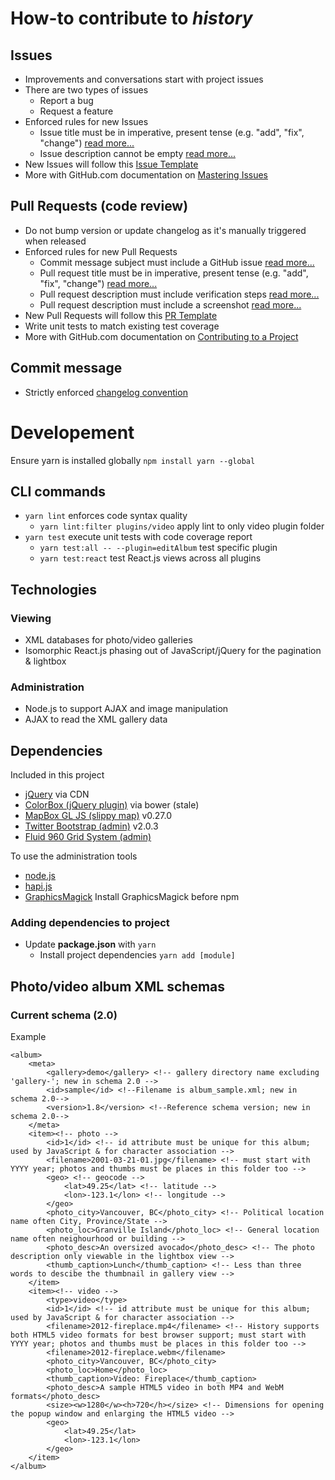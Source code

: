 # How-to contribute to *history*

## Issues
* Improvements and conversations start with project issues
* There are two types of issues
  * Report a bug
  * Request a feature
* Enforced rules for new Issues
	* Issue title must be in imperative, present tense (e.g. "add", "fix", "change") [read more...](https://gitmagic.io/rules/#/issue/subject-must-be-in-tense)
	* Issue description cannot be empty [read more...](https://gitmagic.io/rules/#/issue/body-cannot-be-empty)
* New Issues will follow this [Issue Template](.github/ISSUE_TEMPLATE.md)
* More with GitHub.com documentation on [Mastering Issues](https://guides.github.com/features/issues/)

## Pull Requests (code review)
* Do not bump version or update changelog as it's manually triggered when released
* Enforced rules for new Pull Requests
	* Commit message subject must include a GitHub issue [read more...](https://gitmagic.io/rules/#/commit/subject-must-include-github-issue)
	* Pull request title must be in imperative, present tense (e.g. "add", "fix", "change") [read more...](https://gitmagic.io/rules/#/pull-request/subject-must-be-in-tense) 
	* Pull request description must include verification steps [read more...](https://gitmagic.io/rules/#/pull-request/body-must-include-verification-steps)
	* Pull request description must include a screenshot [read more...](https://gitmagic.io/rules/#/pull-request/body-must-include-screenshot)
* New Pull Requests will follow this [PR Template](.github/PULL_REQUEST_TEMPLATE.md)
* Write unit tests to match existing test coverage
* More with GitHub.com documentation on [Contributing to a Project](https://guides.github.com/activities/contributing-to-open-source/#contributing)

## Commit message
* Strictly enforced [changelog convention](https://github.com/bcoe/conventional-changelog-standard/blob/master/convention.md)

# Developement
Ensure yarn is installed globally `npm install yarn --global`

## CLI commands
* `yarn lint` enforces code syntax quality
	* `yarn lint:filter plugins/video` apply lint to only video plugin folder
* `yarn test` execute unit tests with code coverage report
	* `yarn test:all -- --plugin=editAlbum` test specific plugin
	* `yarn test:react` test React.js views across all plugins

## Technologies

### Viewing
* XML databases for photo/video galleries
* Isomorphic React.js phasing out of JavaScript/jQuery for the pagination & lightbox

### Administration
* Node.js to support AJAX and image manipulation
* AJAX to read the XML gallery data


## Dependencies
Included in this project
* [jQuery](http://jquery.com/) via CDN
* [ColorBox (jQuery plugin)](http://www.jacklmoore.com/colorbox) via bower (stale)
* [MapBox GL JS (slippy map)](https://www.mapbox.com/mapbox-gl-js/api/) v0.27.0
* [Twitter Bootstrap (admin)](http://twitter.github.com/bootstrap/) v2.0.3
* [Fluid 960 Grid System (admin)](http://www.designinfluences.com/fluid960gs/)

To use the administration tools
* [node.js](http://nodejs.org/)
* [hapi.js](http://hapijs.org/)
* [GraphicsMagick](https://www.npmjs.com/package/gm) Install GraphicsMagick before npm

### Adding dependencies to project
* Update **package.json** with `yarn`
	* Install project dependencies `yarn add [module]`

## Photo/video album XML schemas
### Current schema (2.0)

Example

	<album>
		<meta>
			<gallery>demo</gallery> <!-- gallery directory name excluding 'gallery-'; new in schema 2.0 -->
			<id>sample</id> <!--Filename is album_sample.xml; new in schema 2.0-->
			<version>1.8</version> <!--Reference schema version; new in schema 2.0-->
		</meta>
		<item><!-- photo -->
			<id>1</id> <!-- id attribute must be unique for this album; used by JavaScript & for character association -->
			<filename>2001-03-21-01.jpg</filename> <!-- must start with YYYY year; photos and thumbs must be places in this folder too -->
			<geo> <!-- geocode -->
				<lat>49.25</lat> <!-- latitude -->
				<lon>-123.1</lon> <!-- longitude -->
			</geo>
			<photo_city>Vancouver, BC</photo_city> <!-- Political location name often City, Province/State -->
			<photo_loc>Granville Island</photo_loc> <!-- General location name often neighourhood or building -->
			<photo_desc>An oversized avocado</photo_desc> <!-- The photo description only viewable in the lightbox view -->
			<thumb_caption>Lunch</thumb_caption> <!-- Less than three words to descibe the thumbnail in gallery view -->
		</item>
		<item><!-- video -->
			<type>video</type>
			<id>1</id> <!-- id attribute must be unique for this album; used by JavaScript & for character association -->
			<filename>2012-fireplace.mp4</filename> <!-- History supports both HTML5 video formats for best browser support; must start with YYYY year; photos and thumbs must be places in this folder too -->
			<filename>2012-fireplace.webm</filename>
			<photo_city>Vancouver, BC</photo_city>
			<photo_loc>Home</photo_loc>
			<thumb_caption>Video: Fireplace</thumb_caption>
			<photo_desc>A sample HTML5 video in both MP4 and WebM formats</photo_desc>
			<size><w>1280</w><h>720</h></size> <!-- Dimensions for opening the popup window and enlarging the HTML5 video -->
			<geo>
				<lat>49.25</lat>
				<lon>-123.1</lon>
			</geo>
		</item>
	</album>
